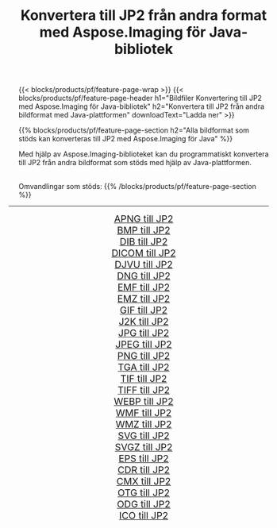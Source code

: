 ﻿---
title: Konvertera till JP2 från andra format med Aspose.Imaging för Java-bibliotek 
weight: 3920
url: /sv/java/conversion/to/jp2 
lang: sv
langdirlevel: 2
locales: zh-hans,ja,it,ru,de,es,fr,nl,id,lt,pl,pt,vi,tr,ko,zh-hant,ar,hi,th,sv,cs,uk,he
description: Med Aspose.Imaging kan du konvertera till JP2 från andra format med Java
---

{{< blocks/products/pf/feature-page-wrap >}}
{{< blocks/products/pf/feature-page-header h1="Bildfiler Konvertering till JP2 med Aspose.Imaging för Java-bibliotek" h2="Konvertera till JP2 från andra bildformat med Java-plattformen" downloadText="Ladda ner" >}}


{{% blocks/products/pf/feature-page-section  h2="Alla bildformat som stöds kan konverteras till JP2 med Aspose.Imaging för Java" %}}
<p align=justify>Med hjälp av Aspose.Imaging-biblioteket kan du programmatiskt konvertera till JP2 från andra bildformat som stöds med hjälp av Java-plattformen.</p>
<br/>
Omvandlingar som stöds:
{{% /blocks/products/pf/feature-page-section %}}
<div class="container-fluid productfamilypage bg-gray">
    <div class="convertypes bg-gray agp-content section">
        <div class="container">
		<hr style="margin-left:-20px;"/>
		<div class="row other-converters" style="gap: 10px;font-size: 19px;text-align:center;">
		    <div class='col-md-2 other-converter remove-lp remove-rp'><a href="/imaging/sv/java/conversion/apng-to-jp2" style="padding:15px;">APNG till JP2</a></div>
<div class='col-md-2 other-converter remove-lp remove-rp'><a href="/imaging/sv/java/conversion/bmp-to-jp2" style="padding:15px;">BMP till JP2</a></div>
<div class='col-md-2 other-converter remove-lp remove-rp'><a href="/imaging/sv/java/conversion/dib-to-jp2" style="padding:15px;">DIB till JP2</a></div>
<div class='col-md-2 other-converter remove-lp remove-rp'><a href="/imaging/sv/java/conversion/dicom-to-jp2" style="padding:15px;">DICOM till JP2</a></div>
<div class='col-md-2 other-converter remove-lp remove-rp'><a href="/imaging/sv/java/conversion/djvu-to-jp2" style="padding:15px;">DJVU till JP2</a></div>
<div class='col-md-2 other-converter remove-lp remove-rp'><a href="/imaging/sv/java/conversion/dng-to-jp2" style="padding:15px;">DNG till JP2</a></div>
<div class='col-md-2 other-converter remove-lp remove-rp'><a href="/imaging/sv/java/conversion/emf-to-jp2" style="padding:15px;">EMF till JP2</a></div>
<div class='col-md-2 other-converter remove-lp remove-rp'><a href="/imaging/sv/java/conversion/emz-to-jp2" style="padding:15px;">EMZ till JP2</a></div>
<div class='col-md-2 other-converter remove-lp remove-rp'><a href="/imaging/sv/java/conversion/gif-to-jp2" style="padding:15px;">GIF till JP2</a></div>
<div class='col-md-2 other-converter remove-lp remove-rp'><a href="/imaging/sv/java/conversion/j2k-to-jp2" style="padding:15px;">J2K till JP2</a></div>
<div class='col-md-2 other-converter remove-lp remove-rp'><a href="/imaging/sv/java/conversion/jpg-to-jp2" style="padding:15px;">JPG till JP2</a></div>
<div class='col-md-2 other-converter remove-lp remove-rp'><a href="/imaging/sv/java/conversion/jpeg-to-jp2" style="padding:15px;">JPEG till JP2</a></div>
<div class='col-md-2 other-converter remove-lp remove-rp'><a href="/imaging/sv/java/conversion/png-to-jp2" style="padding:15px;">PNG till JP2</a></div>
<div class='col-md-2 other-converter remove-lp remove-rp'><a href="/imaging/sv/java/conversion/tga-to-jp2" style="padding:15px;">TGA till JP2</a></div>
<div class='col-md-2 other-converter remove-lp remove-rp'><a href="/imaging/sv/java/conversion/tif-to-jp2" style="padding:15px;">TIF till JP2</a></div>
<div class='col-md-2 other-converter remove-lp remove-rp'><a href="/imaging/sv/java/conversion/tiff-to-jp2" style="padding:15px;">TIFF till JP2</a></div>
<div class='col-md-2 other-converter remove-lp remove-rp'><a href="/imaging/sv/java/conversion/webp-to-jp2" style="padding:15px;">WEBP till JP2</a></div>
<div class='col-md-2 other-converter remove-lp remove-rp'><a href="/imaging/sv/java/conversion/wmf-to-jp2" style="padding:15px;">WMF till JP2</a></div>
<div class='col-md-2 other-converter remove-lp remove-rp'><a href="/imaging/sv/java/conversion/wmz-to-jp2" style="padding:15px;">WMZ till JP2</a></div>
<div class='col-md-2 other-converter remove-lp remove-rp'><a href="/imaging/sv/java/conversion/svg-to-jp2" style="padding:15px;">SVG till JP2</a></div>
<div class='col-md-2 other-converter remove-lp remove-rp'><a href="/imaging/sv/java/conversion/svgz-to-jp2" style="padding:15px;">SVGZ till JP2</a></div>
<div class='col-md-2 other-converter remove-lp remove-rp'><a href="/imaging/sv/java/conversion/eps-to-jp2" style="padding:15px;">EPS till JP2</a></div>
<div class='col-md-2 other-converter remove-lp remove-rp'><a href="/imaging/sv/java/conversion/cdr-to-jp2" style="padding:15px;">CDR till JP2</a></div>
<div class='col-md-2 other-converter remove-lp remove-rp'><a href="/imaging/sv/java/conversion/cmx-to-jp2" style="padding:15px;">CMX till JP2</a></div>
<div class='col-md-2 other-converter remove-lp remove-rp'><a href="/imaging/sv/java/conversion/otg-to-jp2" style="padding:15px;">OTG till JP2</a></div>
<div class='col-md-2 other-converter remove-lp remove-rp'><a href="/imaging/sv/java/conversion/odg-to-jp2" style="padding:15px;">ODG till JP2</a></div>
<div class='col-md-2 other-converter remove-lp remove-rp'><a href="/imaging/sv/java/conversion/ico-to-jp2" style="padding:15px;">ICO till JP2</a></div>
                </div>
        </div>
    </div>
</div>
<br/>

